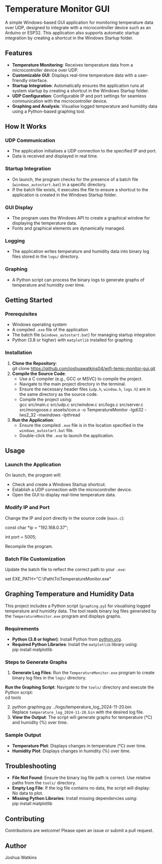 # **Temperature Monitor GUI**

A simple Windows-based GUI application for monitoring temperature data over UDP, designed to integrate with a microcontroller device such as an Arduino or ESP32. This application also supports automatic startup integration by creating a shortcut in the Windows Startup folder.

## **Features**

* **Temperature Monitoring**: Receives temperature data from a microcontroller device over UDP.  
* **Customizable GUI**: Displays real-time temperature data with a user-friendly interface.  
* **Startup Integration**: Automatically ensures the application runs at system startup by creating a shortcut in the Windows Startup folder.  
* **UDP Configuration**: Configurable IP and port settings for seamless communication with the microcontroller device.  
* **Graphing and Analysis**: Visualise logged temperature and humidity data using a Python-based graphing tool.

## **How It Works**

### **UDP Communication**

* The application initialises a UDP connection to the specified IP and port.  
* Data is received and displayed in real time.

### **Startup Integration**

* On launch, the program checks for the presence of a batch file (`windows_autostart.bat`) in a specific directory.  
* If the batch file exists, it executes the file to ensure a shortcut to the application is created in the Windows Startup folder.

### **GUI Display**

* The program uses the Windows API to create a graphical window for displaying the temperature data.  
* Fonts and graphical elements are dynamically managed.

### **Logging**

* The application writes temperature and humidity data into binary log files stored in the `logs/` directory.

### **Graphing**

* A Python script can process the binary logs to generate graphs of temperature and humidity over time.

## **Getting Started**

### **Prerequisites**

* Windows operating system  
* A compiled `.exe` file of the application  
* The batch file (`windows_autostart.bat`) for managing startup integration  
* Python (3.8 or higher) with `matplotlib` installed for graphing

### **Installation**

1. **Clone the Repository**:  
   git clone https://github.com/joshuawatkins04/wifi-temp-monitor-gui.git  
2. **Compile the Source Code**:  
   * Use a C compiler (e.g., GCC or MSVC) to compile the project.  
   * Navigate to the main project directory in the terminal.  
   * Ensure the necessary header files (`udp.h`, `window.h`, `logs.h`) are in the same directory as the source code.  
   * Compile the project using:  
     gcc src/main.c src/udp.c src/window.c src/logs.c src/server.c src/mongoose.c assets/icon.o \-o TemperatureMonitor \-lgdi32 \-lws2\_32 \-mwindows \-lpthread  
3. **Run the Application**:  
   * Ensure the compiled `.exe` file is in the location specified in the `windows_autostart.bat` file.  
   * Double-click the `.exe` to launch the application.

## **Usage**

### **Launch the Application**

On launch, the program will:

* Check and create a Windows Startup shortcut.  
* Establish a UDP connection with the microcontroller device.  
* Open the GUI to display real-time temperature data.

### **Modify IP and Port**

Change the IP and port directly in the source code (`main.c`):

const char \*ip \= "192.168.0.37";

int port \= 5005;

Recompile the program.

### **Batch File Customization**

Update the batch file to reflect the correct path to your `.exe`:

set EXE\_PATH="C:\\Path\\To\\TemperatureMonitor.exe"

## **Graphing Temperature and Humidity Data**

This project includes a Python script (`graphing.py`) for visualising logged temperature and humidity data. The tool reads binary log files generated by the `TemperatureMonitor.exe` program and displays graphs.

### **Requirements**

* **Python (3.8 or higher)**: Install Python from [python.org](https://www.python.org/).  
* **Required Python Libraries**: Install the `matplotlib` library using:  
  pip install matplotlib

### **Steps to Generate Graphs**

1. **Generate Log Files**: Run the `TemperatureMonitor.exe` program to create binary log files in the `logs/` directory.

**Run the Graphing Script**: Navigate to the `tools/` directory and execute the Python script:  
cd tools

2. python graphing.py ../logs/temperature\_log\_2024-11-20.bin  
   Replace `temperature_log_2024-11-20.bin` with the desired log file.  
3. **View the Output**: The script will generate graphs for temperature (°C) and humidity (%) over time.

### **Sample Output**

* **Temperature Plot**: Displays changes in temperature (°C) over time.  
* **Humidity Plot**: Displays changes in humidity (%) over time.

## **Troubleshooting**

* **File Not Found**: Ensure the binary log file path is correct. Use relative paths from the `tools/` directory.  
* **Empty Log File**: If the log file contains no data, the script will display:  
  No data to plot.  
* **Missing Python Libraries**: Install missing dependencies using:  
  pip install matplotlib

## **Contributing**

Contributions are welcome\! Please open an issue or submit a pull request.

## **Author**

Joshua Watkins